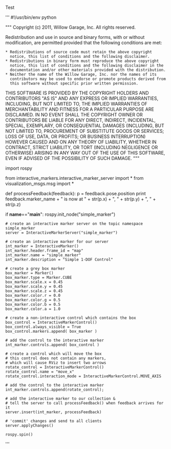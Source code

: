Test

'''
#!/usr/bin/env python

"""
Copyright (c) 2011, Willow Garage, Inc.
All rights reserved.

Redistribution and use in source and binary forms, with or without
modification, are permitted provided that the following conditions are met:

    * Redistributions of source code must retain the above copyright
      notice, this list of conditions and the following disclaimer.
    * Redistributions in binary form must reproduce the above copyright
      notice, this list of conditions and the following disclaimer in the
      documentation and/or other materials provided with the distribution.
    * Neither the name of the Willow Garage, Inc. nor the names of its
      contributors may be used to endorse or promote products derived from
      this software without specific prior written permission.

THIS SOFTWARE IS PROVIDED BY THE COPYRIGHT HOLDERS AND CONTRIBUTORS "AS IS"
AND ANY EXPRESS OR IMPLIED WARRANTIES, INCLUDING, BUT NOT LIMITED TO, THE
IMPLIED WARRANTIES OF MERCHANTABILITY AND FITNESS FOR A PARTICULAR PURPOSE
ARE DISCLAIMED. IN NO EVENT SHALL THE COPYRIGHT OWNER OR CONTRIBUTORS BE
LIABLE FOR ANY DIRECT, INDIRECT, INCIDENTAL, SPECIAL, EXEMPLARY, OR
CONSEQUENTIAL DAMAGES (INCLUDING, BUT NOT LIMITED TO, PROCUREMENT OF
SUBSTITUTE GOODS OR SERVICES; LOSS OF USE, DATA, OR PROFITS; OR BUSINESS
INTERRUPTION) HOWEVER CAUSED AND ON ANY THEORY OF LIABILITY, WHETHER IN
CONTRACT, STRICT LIABILITY, OR TORT (INCLUDING NEGLIGENCE OR OTHERWISE)
ARISING IN ANY WAY OUT OF THE USE OF THIS SOFTWARE, EVEN IF ADVISED OF THE
POSSIBILITY OF SUCH DAMAGE.
"""

import rospy

from interactive_markers.interactive_marker_server import *
from visualization_msgs.msg import *

def processFeedback(feedback):
    p = feedback.pose.position
    print feedback.marker_name + " is now at " + str(p.x) + ", " + str(p.y) + ", " + str(p.z)

if __name__=="__main__":
    rospy.init_node("simple_marker")
    
    # create an interactive marker server on the topic namespace simple_marker
    server = InteractiveMarkerServer("simple_marker")
    
    # create an interactive marker for our server
    int_marker = InteractiveMarker()
    int_marker.header.frame_id = "map"
    int_marker.name = "simple_marker"
    int_marker.description = "Simple 1-DOF Control"

    # create a grey box marker
    box_marker = Marker()
    box_marker.type = Marker.CUBE
    box_marker.scale.x = 0.45
    box_marker.scale.y = 0.45
    box_marker.scale.z = 0.45
    box_marker.color.r = 0.0
    box_marker.color.g = 0.5
    box_marker.color.b = 0.5
    box_marker.color.a = 1.0

    # create a non-interactive control which contains the box
    box_control = InteractiveMarkerControl()
    box_control.always_visible = True
    box_control.markers.append( box_marker )

    # add the control to the interactive marker
    int_marker.controls.append( box_control )

    # create a control which will move the box
    # this control does not contain any markers,
    # which will cause RViz to insert two arrows
    rotate_control = InteractiveMarkerControl()
    rotate_control.name = "move_x"
    rotate_control.interaction_mode = InteractiveMarkerControl.MOVE_AXIS

    # add the control to the interactive marker
    int_marker.controls.append(rotate_control);

    # add the interactive marker to our collection &
    # tell the server to call processFeedback() when feedback arrives for it
    server.insert(int_marker, processFeedback)

    # 'commit' changes and send to all clients
    server.applyChanges()

    rospy.spin()


'''
